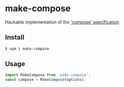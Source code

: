 # make-compose
Hackable implementation of the ['compose' specification](https://github.com/stampit-org/stamp-specification)

## Install

```sh
$ npm i make-compose
```

## Usage

```js
import MakeCompose from 'make-compose';
const compose = MakeCompose(options);
```
